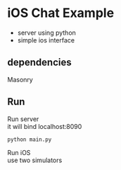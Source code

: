 # iOS Chat Example
* server using python
* simple ios interface

## dependencies
Masonry

## Run
Run server  
it will bind localhost:8090

```
python main.py
```

Run iOS  
use two simulators
